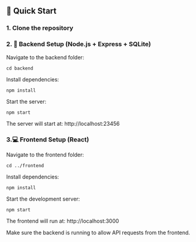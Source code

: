 ## 🚀 Quick Start

### 1. Clone the repository


### 2. 🔧 Backend Setup (Node.js + Express + SQLite)
Navigate to the backend folder:
```
cd backend
```
Install dependencies:
```
npm install
```
Start the server:
```
npm start
```
The server will start at: http://localhost:23456

### 3.💻 Frontend Setup (React)
Navigate to the frontend folder:
```
cd ../frontend
```
Install dependencies:
```
npm install
```
Start the development server:
```
npm start
```
The frontend will run at: http://localhost:3000

Make sure the backend is running to allow API requests from the frontend.
